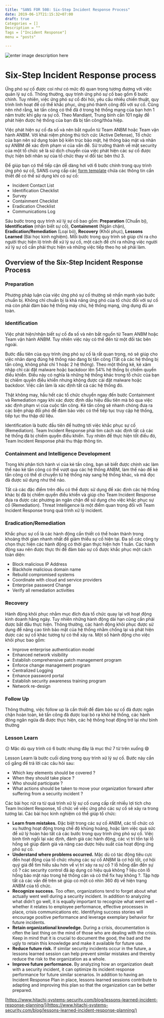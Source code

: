 ```yaml
---
title: "SANS FOR 508: Six-Step Incident Response Process"
date: 2019-06-17T21:15:32+07:00
draft: true
Categories = []
Description = ""
Tags = ["Incident Response"]
menu = "posts"

---
```


![enter image description here](https://vnstrawhat.github.io/images/ir-step.png)
# Six-Step Incident Response process
Ứng phó sự cố được coi như có mức độ quan trọng tương đương với việc quản lý sự cố.  Thông thường, quy trình ứng phó sự cố bao gồm 6 bước chính. Tuy nhiên, việc ứng phó sự cố đòi hỏi, yêu cầu nhiều chiến thuật, quy trình linh hoạt để có thể khắc phục, ứng phó thành công đối với sự cố. Cũng nên nhớ rằng, kẻ tấn công có thể đã ở trong hệ thống mạng của bạn hơn 1 năm trước khi gây ra sự cố. Theo Mandiant, Trung bình cần 101 ngày để phát hiện được hệ thống của bạn đã bị tấn công/thỏa hiệp.

Việc phát hiện sự cố đa số và nên bắt nguồn từ Team ANBM hoặc Team vận hành ANBM. 
Với khái niệm phòng thủ tích cức (Active Defense), Tổ chức của bạn nên sử dụng toàn bộ kiến trúc bảo mật,  hệ thông bảo mật và nhân sự ANBM để xác định phạm vi của vấn đề. Sử trưởng thành về mặt security của một tổ chức sẽ là sử dịch chuyển của việc phát hiện các sự cố được thực hiện bởi nhân sự của tổ chức thay vì đối tác bên thứ 3.

Để giúp bạn có thể tiếp cận dễ dàng hơi với 6 bước chính trong quy trình ứng phó sự cố, SANS cung cấp các [form template](https://www.sans.org/score/incident-forms) chứa các thông tin cần thiết để có thể sử dụng khi có sự cố:

 - Incident Contact List
 - Identification Checklist
 - Survey
 - Containment Checklist
 - Eradication Checklist
 - Communications Log

Sáu bước trong quy trình xử lý sự cố bao gồm: **Preparation** (Chuẩn bị), **Identification** (nhận biết sự cố), **Containment** (Ngăn chặn), **Eradication/Remediation** (Loại bỏ), **Recovery** (Khôi phục), **Lessons Learned** (Bài học kinh nghiệm). Mỗi bước trong quy trình sẽ giúp chỉ ra cho người thực hiện lộ trình để xử lý sự cố, một cách để chỉ ra những việc người xử lý sự cố cần phải thực hiện và những việc tiếp theo họ sẽ phải làm.
## Overview of the Six-Step Incident Response Process
### Preparation
Phương pháp luận của việc ứng phó sự cố thường sẽ nhấn mạnh vào bước chuẩn bị. Không chỉ chuẩn bị là khả năng ứng phó của tổ chức đối với sự cố mà còn phải đảm bảo hệ thống máy chủ, hệ thống mạng, ứng dụng đủ an toàn.
### Identification
Việc phát hiện/nhận biết sự cố đa số và nên bắt nguồn từ Team ANBM hoặc Team vận hành ANBM. Tuy nhiên việc này có thể đến từ một đối tác bên ngoài.

Bước đầu tiên của quy trình ứng phó sự cố là rất quan trọng, nó sẽ giúp cho việc nhân dạng đúng hệ thống nào đang bị tấn công (Tất cả các hệ thống bị tấn công, không phải chỉ 1 hoặc 2 hệ thống). Theo một thống kê, kẻ xâm nhập chỉ cài đặt malware hoặc backdoor lên 54% hệ thống bị chiếm quyền điều khiển. Điều này có nghĩa là những hệ thống khác trong tổ chức của bạn bị chiếm quyền điều khiển nhưng không được cài đặt malware hoặc backdoor. Việc cần làm là xác định tất cả các hệ thống đó.

Thật không may, hầu hết các tổ chức chuyển ngay đến bước Containment và Remediation ngay khi xác được định dấu hiệu đầu tiên mà bỏ qua việc xác định phạm vi của cuộc tấn công. Kẻ tấn công sẽ nhanh chóng đưa ra các biện pháp đối phó để đảm bảo việc có thể tiếp tục truy cập hệ thống, tiếp tục thu thập dữ liệu.

Identification là bước đầu tiên để hướng tới việc khắc phục sự cố (Remediation). Team Incident Response phải tìm cách xác định tất cả các hệ thống đã bị chiếm quyền điều khiển. Tuy nhiên để thực hiện tốt điều đó, Team Incident Response phải thu thập thông tin.
### Containment and Intelligence Development
Trong khi phân tích hành vi của kẻ tấn công, bạn sẽ biết được chính xác làm thế nào kẻ tấn công có thể vượt qua các hệ thống ANBM, làm thế nào để kẻ tấn công có thể di chuyển từ hệ thống này sang hệ thống khác, và mã đọc đã được sử dụng như thế nào.

Tất cả các đặc điểm trên đều có thể được sử dụng để xác định các hệ thống khác bị đã bị chiếm quyền điều khiển và giúp cho  Team Incident Response đưa ra được các phương án ngăn chặn để sử dụng cho việc khắc phục sự cố (Remediation).  Threat Intelligence là một điểm quan trọng đối với Team Incident Response trong quá trình xử lý incident.
### Eradication/Remediation
Khắc phục sự cố là các hành động cần thiết có thể hoàn thành trong khoảng thời gian nhanh nhất để giảm thiểu sự cố hiện tại. Đa số các công ty chọn thực hiện các hành động có thời gian thực hiện hơn 1 tuần. Các hành động sau nên được thực thi để đảm bảo sự cố được khắc phục một cách toàn diện:

 - Block malicious IP Address
 - Blackhole malicious domain name
 - Rebuild compromised systems
 - Coordinate with cloud and service providers
 - Enterprise password Change
 - Verify all remediation activities
### Recovery
Hành động khôi phục nhằm mục đích đưa tổ chức quay lại với hoạt động kinh doanh hằng ngày. Tuy nhiên những hành động dài hạn cũng cần phải được bắt đầu thực hiện. Thông thường, các hành động khôi phục được sử dụng để nâng cao tính bảo mật của hệ thống nhằm chống lại và phát hiện được các sự cố khác tương tự có thể xảy ra.
Một số hành động cho việc khôi phục bao gồm:
 - Improve enterprise authentication model
 - Enhanced network visibility
 - Establish comprehensive patch management program
 - Enforce change management program
 - Centralized Logging
 - Enhance password portal
 - Establish security awareness training program
 - Network re-design

### Follow Up
Thông thường, việc follow up là cần thiết để đảm bảo sự cố đã được ngăn chặn hoàn toàn, kẻ tấn công đã được loại bỏ ra khỏi hệ thống, các hành đông ngăn ngừa đã được thực hiện, các hệ thống hoạt động trở lại như bình thường

### Lesson Learn 
:confused: Mặc dù quy trình có 6 bước nhưng đây là mục thứ 7 từ trên xuống  :smile:

Lesson Learn là bước cuối dùng trong quy trình xử lý sự cố. Bước này cần cố gắng để trả lời các câu hỏi sau:

 - Which key elements should be covered ?
 - When they should take place ?
 - Who should participate ?
 - What actions should be taken to move your organization forward after suffering from a security incident ?

Các bài học rút ra từ quá trình xử lý sự cố cung cấp rất nhiều lợi tích cho Team Incident Response, tổ chức về việc ứng phó các sự cố sẽ xảy ra trong tương lai. Các bài học kinh nghiệm  có thể giúp tổ chức:

-   **Learn from mistakes.** Đặc biệt trong các sự cố ANBM, các tổ chức có xu hướng hoạt động trong chế độ khủng hoảng, hoặc làm việc quá sức để  xử lý hoàn hảo tất cả các bước trong quy trình ứng phó sự cố. Việc bình tĩnh ngồi lại xác định, đánh giá các hành động, các vị trí tồn tại lỗ hổng sẽ giúp đánh giá và nâng cao được hiệu suất của hoạt động ứng phó sự cố.
-   **Understand where problems occurred.**  Mặc dù có tác động tiêu cực đến hoạt động của tổ chức nhưng các sự cố ANBM là cơ hội tốt, cơ hội quý giá để tìm hiểu sâu hơn về vị trí xảy ra sự cố ? lỗ hổng dẫn đến sự cố ? các security control đã áp dụng có hiệu quả không ? liệu còn lỗ hổng bảo mật nào trong hệ thống cần và có thể fix hay không ?. Tập hợp tất cả các vấn đề trên sẽ giúp có một có nhìn 360 độ về hiện trạng ANBM của tổ chức.
-   **Recognize success.**  Too often, organizations tend to forget about what actually went well during a security incident. In addition to analyzing what didn’t go well, it is equally important to recognize what went well – whether it relates to employee performance, effective processes in place, crisis communications etc. Identifying success stories will encourage positive performance and leverage exemplary behavior for future incidents.
-   **Retain organizational knowledge.** During a crisis, documentation is often the last thing on the mind of those who are dealing with the crisis. Keep in mind that it is crucial to document the good, the bad and the ugly to retain this knowledge and make it available for future use.
-   **Reduce future risk.** If similar security incidents occur in the future, a lessons learned session can help prevent similar mistakes and thereby reduce the risk to the organization as a whole.
-   **Improve future performance.** By analyzing how an organization dealt with a security incident, it can optimize its incident response performance for future similar scenarios. In addition to having an Incident Response Plan in place, lessons learned sessions contribute to adapting and improving this plan so that the organization can be better prepared.


[https://www.hitachi-systems-security.com/blog/lessons-learned-incident-response-planning/](https://www.hitachi-systems-security.com/blog/lessons-learned-incident-response-planning/)
<!--stackedit_data:
eyJoaXN0b3J5IjpbMTYwNDg2NTk0NSwtMjEwODQ2MzU4MywtMT
MwMTY5MDM3MiwyMDQyMDUxMDc4XX0=
-->